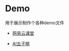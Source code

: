 
# Demo

用于展示制作个各种demo文件

* [网易云课堂](http://hellowor1d.github.io/Demo/project/NeteaseEDU/)

* [AI五子棋](http://hellowor1d.github.io/Demo/project/chess/)


